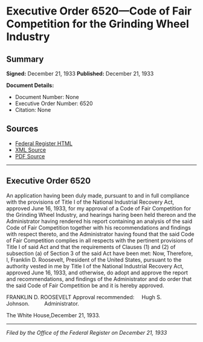 # Executive Order 6520—Code of Fair Competition for the Grinding Wheel Industry

## Summary

**Signed:** December 21, 1933
**Published:** December 21, 1933

**Document Details:**
- Document Number: None
- Executive Order Number: 6520
- Citation: None

## Sources
- [Federal Register HTML](https://www.presidency.ucsb.edu/documents/executive-order-6520-code-fair-competition-for-the-grinding-wheel-industry)
- [XML Source](None)
- [PDF Source](None)

---

## Executive Order 6520

An application having been duly made, pursuant to and in full compliance with the provisions of Title I of the National Industrial Recovery Act, approved June 16, 1933, for my approval of a Code of Fair Competition for the Grinding Wheel Industry, and hearings haring been held thereon and the Administrator having rendered his report containing an analysis of the said Code of Fair Competition together with his recommendations and findings with respect thereto, and the Administrator having found that the said Code of Fair Competition complies in all respects with the pertinent provisions of Title I of said Act and that the requirements of Clauses (1) and (2) of subsection (a) of Section 3 of the said Act have been met:
Now, Therefore, I, Franklin D. Roosevelt, President of the United States, pursuant to the authority vested in me by Title I of the National Industrial Recovery Act, approved June 16, 1933, and otherwise, do adopt and approve the report and recommendations, and findings of the Administrator and do order that the said Code of Fair Competition be and it is hereby approved.

FRANKLIN D. ROOSEVELT
Approval recommended:     Hugh S. Johnson.          Administrator.

The White House,December 21, 1933.

---

*Filed by the Office of the Federal Register on December 21, 1933*
